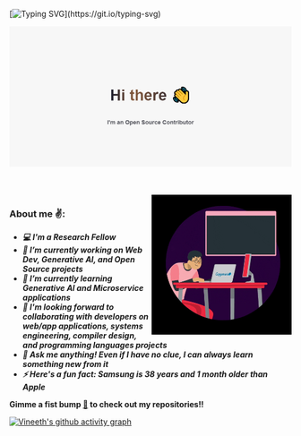 [![Typing SVG](https://readme-typing-svg.herokuapp.com?color=%2336BCF7&width=850&lines=Hey+there!+I'm+Vineeth%2C+a+Research+Fellow+from+ADA;I+develop+websites%2C+software+and+network+applications;I'm+a+Web+developer%2C+AI+engineer+and+an+Open+Source+Contributor;I+also+have+a+keen+interest+in+Generative+AI;)](https://git.io/typing-svg)

<!--
**vinsdragonis/vinsdragonis** is a ✨ _special_ ✨ repository because its `README.md` (this file) appears on your GitHub profile.

Here are some ideas to get you started:

- 🔭 I’m currently working on ...
- 🌱 I’m currently learning ...
- 👯 I’m looking to collaborate on ...
- 🤔 I’m looking for help with ...
- 💬 Ask me about ...
- 📫 How to reach me: ...
- 😄 Pronouns: ...
- ⚡ Fun fact: ...
-->

<p align = "center">
  	<img src = "banner - open source (1).png" alt = "banner - open source.png">
  	<br>
</p>

##

<br />
<img src = "giphy.gif" align="right" width="250px">

### About me ✌:

- ***💻 I'm a Research Fellow***
- ***🔭 I’m currently working on Web Dev, Generative AI, and Open Source projects***
- ***🌱 I’m currently learning Generative AI and Microservice applications***
- ***🤝 I'm looking forward to collaborating with developers on web/app applications, systems engineering, compiler design, and programming languages projects***
- ***💬 Ask me anything! Even if I have no clue, I can always learn something new from it***
- ***⚡ Here's a fun fact: Samsung is 38 years and 1 month older than Apple***

**Gimme a fist bump <a href="https://github.com/vinsdragonis?tab=repositories">👊</a> to check out my repositories!!**

[![Vineeth's github activity graph](https://github-readme-activity-graph.vercel.app/graph?username=vinsdragonis&bg_color=212121&color=ffffff&line=5c85ff&point=4df3ff&area=true&hide_border=true)](https://github.com/ashutosh00710/github-readme-activity-graph)

<!-- <img align="center" src="https://github-readme-streak-stats.herokuapp.com/?user=vinsdragonis" alt="vinsdragonis" /> -->

<!-- [![@vinsdragonis's Holopin board](https://holopin.io/api/user/board?user=vinsdragonis)](https://holopin.io/@vinsdragonis) -->

<!-- ![Metrics](https://metrics.lecoq.io/vinsdragonis?template=classic&repositories.forks=true&isocalendar=1&languages=1&habits=1&people=1&followup=1&achievements=1&code=1&notable=1&leetcode=1&introduction=1&gists=1&base=header%2C%20activity%2C%20community%2C%20repositories%2C%20metadata&base.indepth=false&base.hireable=false&base.skip=false&isocalendar=false&isocalendar.duration=half-year&languages=false&languages.limit=8&languages.threshold=0%25&languages.other=false&languages.colors=github&languages.sections=most-used&languages.details=percentage&languages.indepth=false&languages.analysis.timeout=15&languages.analysis.timeout.repositories=7.5&languages.categories=markup%2C%20programming&languages.recent.categories=markup%2C%20programming&languages.recent.load=300&languages.recent.days=14&habits=false&habits.from=200&habits.days=14&habits.facts=true&habits.charts=false&habits.charts.type=classic&habits.trim=false&habits.languages.limit=8&habits.languages.threshold=0%25&followup=false&followup.sections=repositories&followup.indepth=true&followup.archived=true&people=false&people.limit=10&people.identicons=false&people.identicons.hide=false&people.size=20&people.types=followers%2C%20following&people.shuffle=true&achievements=false&achievements.threshold=C&achievements.secrets=true&achievements.display=detailed&achievements.limit=0&notable=false&notable.from=all&notable.repositories=false&notable.indepth=false&notable.types=commit&notable.self=false&code=false&code.lines=12&code.load=400&code.days=3&code.visibility=public&gists=false&introduction=false&introduction.title=true&leetcode=false&leetcode.user=.user.login&leetcode.sections=solved&leetcode.limit.skills=10&leetcode.limit.recent=2&config.timezone=Asia%2FCalcutta&config.octicon=true) -->

<!-- [![Vineeth's github activity graph](https://activity-graph.herokuapp.com/graph?username=vinsdragonis&bg_color=0c0d0d&color=ffffff&line=ffffff&point=00e1ff&area=true&hide_border=true)](https://github.com/ashutosh00710/github-readme-activity-graph) -->

<br/>
 
<!-- [![Check out vinsdragonis's profile on stardev.io](https://stardev.io/developers/vinsdragonis/badge/languages/global.svg)](https://stardev.io/developers/vinsdragonis) -->
